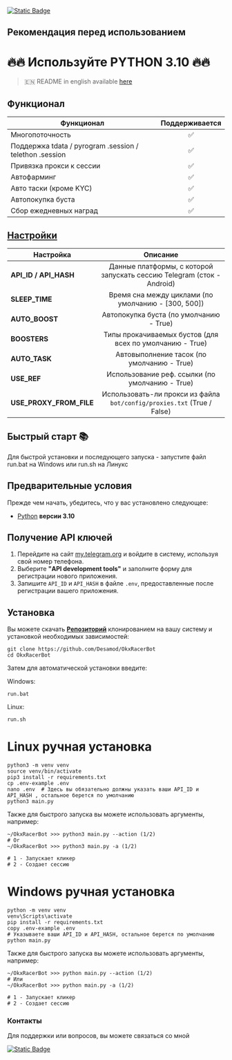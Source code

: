 [![Static Badge](https://img.shields.io/badge/Telegram-Bot%20Link-Link?style=for-the-badge&logo=Telegram&logoColor=white&logoSize=auto&color=blue)](https://t.me/OKX_official_bot/OKX_Racer?startapp=linkCode_116016253)

## Рекомендация перед использованием

# 🔥🔥 Используйте PYTHON 3.10 🔥🔥

> 🇪🇳 README in english available [here](README.md)

## Функционал  
| Функционал                                              | Поддерживается |
|---------------------------------------------------------|:------------:|
| Многопоточность                                         |       ✅      |
| Поддержка tdata / pyrogram .session / telethon .session |       ✅      |
| Привязка прокси к сессии                                |       ✅      |
| Автофарминг                                             |       ✅      |
| Авто таски (кроме KYC)                                  |       ✅      |
| Автопокупка буста                                       |       ✅      |
| Сбор ежедневных наград                                  |       ✅      |



## [Настройки](https://github.com/Desamod/OkxRacerBot/blob/master/.env-example/)
| Настройка               |                                Описание                                 |
|-------------------------|:-----------------------------------------------------------------------:|
| **API_ID / API_HASH**   | Данные платформы, с которой запускать сессию Telegram (сток - Android)  | 
| **SLEEP_TIME**          |           Время сна между циклами (по умолчанию - [300, 500])           |
| **AUTO_BOOST**          |                 Автопокупка буста (по умолчанию - True)                 |
| **BOOSTERS**            |    Типы прокачиваемых бустов (для всех по умолчанию - True)    |
| **AUTO_TASK**           |               Автовыполнение тасок (по умолчанию - True)                |
| **USE_REF**             |             Использование реф. ссылки (по умолчанию - True)             |
| **USE_PROXY_FROM_FILE** | Использовать-ли прокси из файла `bot/config/proxies.txt` (True / False) |

## Быстрый старт 📚

Для быстрой установки и последующего запуска - запустите файл run.bat на Windows или run.sh на Линукс

## Предварительные условия
Прежде чем начать, убедитесь, что у вас установлено следующее:
- [Python](https://www.python.org/downloads/) **версии 3.10**

## Получение API ключей
1. Перейдите на сайт [my.telegram.org](https://my.telegram.org) и войдите в систему, используя свой номер телефона.
2. Выберите **"API development tools"** и заполните форму для регистрации нового приложения.
3. Запишите `API_ID` и `API_HASH` в файле `.env`, предоставленные после регистрации вашего приложения.

## Установка
Вы можете скачать [**Репозиторий**](https://github.com/Desamod/OkxRacerBot) клонированием на вашу систему и установкой необходимых зависимостей:
```shell
git clone https://github.com/Desamod/OkxRacerBot
cd OkxRacerBot
```

Затем для автоматической установки введите:

Windows:
```shell
run.bat
```

Linux:
```shell
run.sh
```

# Linux ручная установка
```shell
python3 -m venv venv
source venv/bin/activate
pip3 install -r requirements.txt
cp .env-example .env
nano .env  # Здесь вы обязательно должны указать ваши API_ID и API_HASH , остальное берется по умолчанию
python3 main.py
```

Также для быстрого запуска вы можете использовать аргументы, например:
```shell
~/OkxRacerBot >>> python3 main.py --action (1/2)
# Or
~/OkxRacerBot >>> python3 main.py -a (1/2)

# 1 - Запускает кликер
# 2 - Создает сессию
```


# Windows ручная установка
```shell
python -m venv venv
venv\Scripts\activate
pip install -r requirements.txt
copy .env-example .env
# Указываете ваши API_ID и API_HASH, остальное берется по умолчанию
python main.py
```

Также для быстрого запуска вы можете использовать аргументы, например:
```shell
~/OkxRacerBot >>> python main.py --action (1/2)
# Или
~/OkxRacerBot >>> python main.py -a (1/2)

# 1 - Запускает кликер
# 2 - Создает сессию
```




### Контакты

Для поддержки или вопросов, вы можете связаться со мной

[![Static Badge](https://img.shields.io/badge/Telegram-Me-Link?style=for-the-badge&logo=Telegram&logoColor=white&logoSize=auto&color=blue)](https://t.me/DrQwertySoul)

